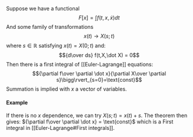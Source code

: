 Suppose we have a functional
$$F[x]=\int f(t,x,\dot x) dt$$
And some family of transformations
$$x(t)\to X(s;t)$$ where $s\in\mathbb R$ satisfying $x(t)=X(0;t)$ and:
$${d\over ds} f(t,X,\dot X) = 0$$
Then there is a first integral of [[Euler-Lagrange]] equations:
$${\partial f\over \partial \dot x}{\partial X\over \partial s}\bigg\rvert_{s=0}=\text{const}$$
Summation is implied with $x$ a vector of variables.

#### Example
If there is no $x$ dependence, we can try $X(s;t)=x(t)+s$. 
The theorem then gives:
${\partial f\over \partial \dot x} = \text{const}$ which is a First integral in [[Euler-Lagrange#First integrals]].
